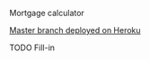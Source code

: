Mortgage calculator

[Master branch deployed on Heroku](https://mcmerphy-mortgage-calc.herokuapp.com/)

TODO Fill-in
